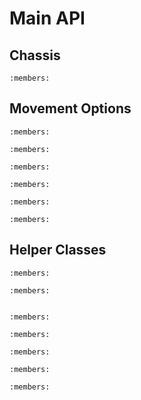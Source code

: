 # Main API

## Chassis

```{doxygenclass} lemlib::Chassis
:members:
```

## Movement Options

```{doxygenstruct} lemlib::TurnToPointParams
:members:
```

```{doxygenstruct} lemlib::TurnToHeadingParams
:members:
```

```{doxygenstruct} lemlib::SwingToPointParams
:members:
```

```{doxygenstruct} lemlib::SwingToHeadingParams
:members:
```

```{doxygenstruct} lemlib::MoveToPoseParams
:members:
```

```{doxygenstruct} lemlib::MoveToPointParams
:members:
```



## Helper Classes

```{doxygenclass} lemlib::TrackingWheel
:members:
```

```{doxygenclass} lemlib::OdomSensors
:members:
```

```{doxygennamespace} lemlib::Omniwheel
```

```{doxygenclass} lemlib::Drivetrain
:members:
```

```{doxygenclass} lemlib::ControllerSettings
:members:
```

<!--TODO: figure out whether this should be documented or not-->

```{doxygenclass} lemlib::ExitCondition
:members:
```

```{doxygenclass} lemlib::DriveCurve
:members:
```

```{doxygenclass} lemlib::ExpoDriveCurve
:members:
```

```{doxygendefine} ASSET
```







